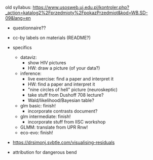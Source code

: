 old syllabus: https://www.usosweb.uj.edu.pl/kontroler.php?_action=katalog2%2Fprzedmioty%2FpokazPrzedmiot&kod=WB.SD-09&lang=en

- questionnaire??
- cc-by labels on materials (README?)

- specifics
     - dataviz:
         - show HIV pictures
	     - HW: draw a picture (of your data?)
	 - inference:
	     - live exercise: find a paper and interpret it
		 - HW: find a paper and interpret it
		 - "nine circles of hell" picture (neuroskeptic)
		 - take stuff from Dushoff 708 lecture?
		 - Wald/likelihood/Bayesian table?
	 - glm basic: finish!
	      - incorporate contrasts document?	 
	 - glm intermediate: finish!
	      - incorporate stuff from IISC workshop
	 - GLMM: translate from UPR Rnw!
	 - eco-evo: finish!

- https://drsimonj.svbtle.com/visualising-residuals
- attribution for dangerous bend
		 
	 

